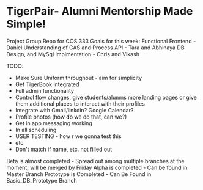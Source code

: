 # TigerPair- Alumni Mentorship Made Simple!
Project Group Repo for COS 333
Goals for this week:
Functional Frontend - Daniel
Understanding of CAS and Process API - Tara and Abhinaya
DB Design, and MySql Implmentation - Chris and Vikash


TODO:
- Make Sure Uniform throughout - aim for simplicity
- Get TigerBook integrated
- Full admin functionality
- Control flow changes, give students/alumns more landing pages
  or give them additional places to interact with their profiles
- Integrate with Gmail/linkdin? Google Calendar?
- Profile photos (how do we do that, can we?)
- Get in app messaging working
- In all scheduling
- USER TESTING - how r we gonna test this
- etc
- Don't match if name, etc. not filled out



Beta is almost completed - Spread out among multiple branches at the moment, will be merged by Friday
Alpha is completed -  Can be found in Master Branch
Prototype is Completed -  Can Be Found in Basic_DB_Prototype Branch
